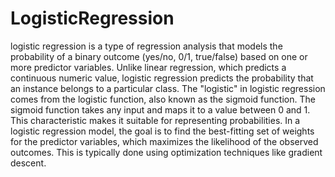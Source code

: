 # LogisticRegression

logistic regression is a type of regression analysis that models the probability of a binary outcome (yes/no, 0/1, true/false) based on one or more predictor variables. Unlike linear regression, which predicts a continuous numeric value, logistic regression predicts the probability that an instance belongs to a particular class.
The "logistic" in logistic regression comes from the logistic function, also known as the sigmoid function. The sigmoid function takes any input and maps it to a value between 0 and 1. This characteristic makes it suitable for representing probabilities. In a logistic regression model, the goal is to find the best-fitting set of weights for the predictor variables, which maximizes the likelihood of the observed outcomes. This is typically done using optimization techniques like gradient descent.
